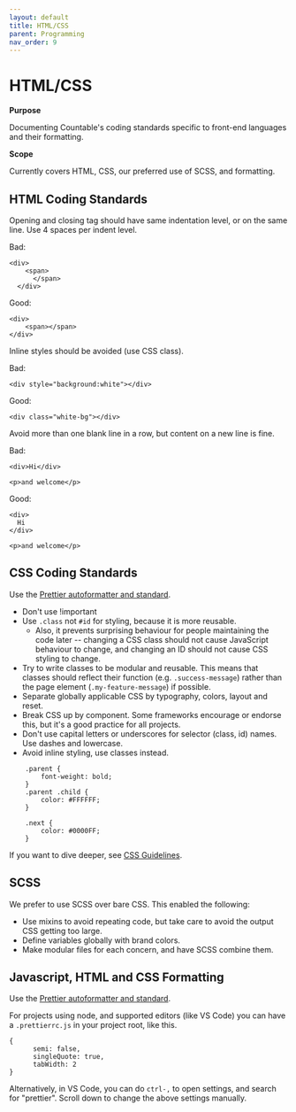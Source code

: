 ```yaml
---
layout: default
title: HTML/CSS
parent: Programming
nav_order: 9
---
```


# HTML/CSS

**Purpose**

Documenting Countable's coding standards specific to front-end languages and their formatting.

**Scope**

Currently covers HTML, CSS, our preferred use of SCSS, and formatting.

## HTML Coding Standards

Opening and closing tag should have same indentation level, or on the same line. Use 4 spaces per indent level.

Bad:

    <div>
        <span>
          </span>
      </div>

Good:

    <div>
        <span></span>
    </div>

Inline styles should be avoided (use CSS class).

Bad:

    <div style="background:white"></div>

Good:

    <div class="white-bg"></div>

Avoid more than one blank line in a row, but content on a new line is fine.

Bad:

    <div>Hi</div>
    
    <p>and welcome</p>

Good:

    <div>
      Hi
    </div>
    
    <p>and welcome</p>

## CSS Coding Standards

Use the [Prettier autoformatter and standard](https://github.com/prettier/prettier).

  - Don't use \!important
  - Use `.class` not `#id` for styling, because it is more reusable.
    - Also, it prevents surprising behaviour for people maintaining the code later -- changing a CSS class should not cause JavaScript behaviour to change, and changing an ID should not cause CSS styling
    to change.
  - Try to write classes to be modular and reusable. This means that classes should reflect their function (e.g. `.success-message`) rather than the page element (`.my-feature-message`) if possible.
  - Separate globally applicable CSS by typography, colors, layout and reset.
  - Break CSS up by component. Some frameworks encourage or endorse this, but it's a good practice for all projects.
  - Don't use capital letters or underscores for selector (class, id) names. Use dashes and lowercase.
  - Avoid inline styling, use classes instead.

```
    .parent {
        font-weight: bold;
    }
    .parent .child {
        color: #FFFFFF;
    }  
    
    .next {
        color: #0000FF;
    }
```

If you want to dive deeper, see [CSS Guidelines](https://cssguidelin.es/).

## SCSS

We prefer to use SCSS over bare CSS. This enabled the following:

  - Use mixins to avoid repeating code, but take care to avoid the output CSS getting too large.
  - Define variables globally with brand colors.
  - Make modular files for each concern, and have SCSS combine them.

## Javascript, HTML and CSS Formatting

Use the [Prettier autoformatter and standard](https://github.com/prettier/prettier).

For projects using node, and supported editors (like VS Code) you can have a `.prettierrc.js` in your project root, like this.

    {
          semi: false,
          singleQuote: true,
          tabWidth: 2
    }

Alternatively, in VS Code, you can do `ctrl-,` to open settings, and search for "prettier". Scroll down to change the above settings manually.
